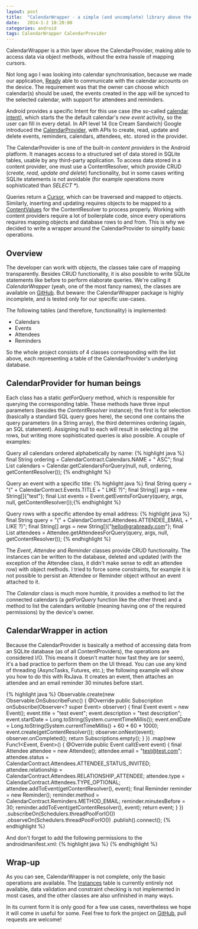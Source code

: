 ```yaml
---
layout: post
title:  "CalendarWrapper - a simple (and uncomplete) library above the CalendarProvider"
date:   2014-1-2 10:20:00
categories: android
tags: CalendarWrapper CalendarProvider
---
```

CalendarWrapper is a thin layer above the CalendarProvider, making able to access data via object methods, without the extra hassle of mapping cursors.
<!-- more -->

Not long ago I was looking into calendar synchronisation, because we made our application, [Ready](https://play.google.com/store/apps/details?id=com.ready.android) able to communicate with the calendar accounts on the device. The requirement was that the owner can choose which calendar(s) should be used, the events created in the app will be synced to the selected calendar, with support for attendees and reminders. 

Android provides a specific Intent for this use case (the so-called [calendar intent](http://developer.android.com/guide/topics/providers/calendar-provider.html#intents)), which starts the the default calendar's _new event_ activity, so the user can fill in every detail. In API level 14 (Ice Cream Sandwich) Google introduced the [CalendarProvider](http://developer.android.com/guide/topics/providers/calendar-provider.html), with APIs to create, read, update and delete events, reminders, calendars, attendees, etc. stored in the provider.

The CalendarProvider is one of the built-in _content providers_ in the Android platform. It manages access to a structured set of data stored in SQLite tables, usable by any third-party application. To access data stored in a content provider, one must use a ContentResolver, which provide CRUD (_create, read, update and delete_) functionality, but in some cases writing SQLite statements is not avoidable (for example operations more sophisticated than _SELECT *_). 

Queries return a [Cursor](http://developer.android.com/reference/android/database/Cursor.html), which can be traversed and mapped to objects. Similarly, inserting and updating requires objects to be mapped to a [ContentValues](http://developer.android.com/reference/android/content/ContentValues.html) for the ContentResolver to process properly. Working with content providers require a lot of boilerplate code, since every operations requires mapping objects and database rows to and from. This is why we decided to write a wrapper around the CalendarProvider to simplify basic operations. 

## Overview

The developer can work with objects, the classes take care of mapping transparently. Besides CRUD functionality, it is also possible to write SQLite statements like before to perform elaborate queries. We're calling it _CalendarWrapper_ (yeah, one of the most fancy names), the classes are available on [GitHub](https://github.com/readydev/calendarwrapper). But beware: the CalendarWrapper package is highly incomplete, and is tested only for our specific use-cases. 

The following tables (and therefore, functionality) is implemented:

*   Calendars
*   Events
*   Attendees
*   Reminders

So the whole project consists of 4 classes corresponding with the list above, each representing a table of the CalendarProvider's underlying database. 

## CalendarProvider for human beings

Each class has a static _getForQuery_ method, which is responsible for querying the corresponding table. These methods have three input parameters (besides the _ContentResolver_ instance); the first is for selection (basically a standard SQL query goes here), the second one contains the query parameters (in a String array), the third determines ordering (again, an SQL statement). Assigning null to each will result in selecting all the rows, but writing more sophisticated queries is also possible. A couple of examples:

Query all calendars ordered alphabetically by name:
{% highlight java %}
final String ordering = CalendarContract.Calendars.NAME + " ASC";
final List<Calendar> calendars = Calendar.getCalendarsForQuery(null, null, ordering, getContentResolver());
{% endhighlight %}

Query an event with a specific title:
{% highlight java %}
final String query = "(" + CalendarContract.Events.TITLE + " LIKE ?)";
final String[] args = new String[]{"test"};
final List<Event> events = Event.getEventsForQuery(query, args, null, getContentResolver());{% endhighlight %}

Query rows with a specific attendee by email address:
{% highlight java %}
final String query = "(" + CalendarContract.Attendees.ATTENDEE_EMAIL + " LIKE ?)";
final String[] args = new String[]{"hello@grabready.com"};
final List<Attendee> attendees = Attendee.getAttendeesForQuery(query, args, null, getContentResolver());
{% endhighlight %}

The _Event_, _Attendee_ and _Reminder_ classes provide CRUD functionality. The instances can be written to the database, deleted and updated (with the exception of the Attendee class, it didn't make sense to edit an attendee row) with object methods. I tried to force some constraints, for example it is not possible to persist an Attendee or Reminder object without an event attached to it.

The _Calendar_ class is much more humble, it provides a method to list the connected calendars (a _getForQuery_ function like the other three) and a method to list the calendars _writable_ (meaning having one of the required permissions) by the device's owner.

## CalendarWrapper in action

Because the CalendarProvider is basically a method of accessing data from an SQLite database (as of all ContentProviders), the operations are considered I/O. This means it doesn't matter how fast they are (or seem), it's a bad practice to perform them on the UI thread. You can use any kind of threading (AsyncTasks, Futures, etc.); the following example will show you how to do this with RxJava. It creates an event, then attaches an attendee and an email reminder 30 minutes before start.

{% highlight java %}
Observable.create(new Observable.OnSubscribeFunc<Event>() {
    @Override
    public Subscription onSubscribe(Observer<? super Event> observer) {
        final Event event = new Event();
        event.title = "test event";
        event.description = "test description";
        event.startDate = Long.toString(System.currentTimeMillis());
        event.endDate = Long.toString(System.currentTimeMillis() + 60 * 60 * 1000);
        event.create(getContentResolver());
        observer.onNext(event);
        observer.onCompleted();
        return Subscriptions.empty();
        }
    })
    .map(new Func1<Event, Event>() {
        @Override
        public Event call(Event event) {
            final Attendee attendee = new Attendee();
            attendee.email = "test@test.com";
            attendee.status = CalendarContract.Attendees.ATTENDEE_STATUS_INVITED;
            attendee.relationship = CalendarContract.Attendees.RELATIONSHIP_ATTENDEE;
            attendee.type = CalendarContract.Attendees.TYPE_OPTIONAL;
            attendee.addToEvent(getContentResolver(), event);
            final Reminder reminder = new Reminder();
            reminder.method = CalendarContract.Reminders.METHOD_EMAIL;
            reminder.minutesBefore = 30;
            reminder.addToEvent(getContentResolver(), event);
            return event;
        }
    })
    .subscribeOn(Schedulers.threadPoolForIO())
    .observeOn(Schedulers.threadPoolForIO())
    .publish().connect();
{% endhighlight %}

And don't forget to add the following permissions to the androidmanifest.xml:
{% highlight java %}
<uses-permission android:name="android.permission.READ_CALENDAR" />
<uses-permission android:name="android.permission.WRITE_CALENDAR" />
{% endhighlight %}

## Wrap-up

As you can see, CalendarWrapper is not complete, only the basic operations are available. The [Instances](http://developer.android.com/reference/android/provider/CalendarContract.Instances.html) table is currently entirely not available, data validation and constraint checking is not implemented in most cases, and the other classes are also unfinished in many ways. 

In its current form it is only good for a few use cases, nevertheless we hope it will come in useful for some. Feel free to fork the project on [GitHub](https://github.com/readydev/calendarwrapper), pull requests are welcome!